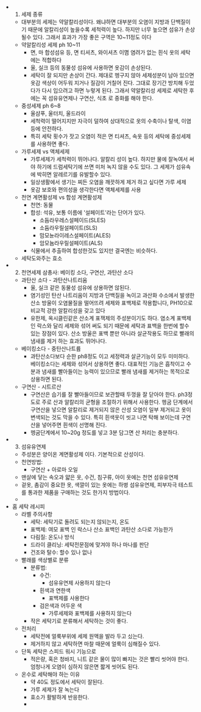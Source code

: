 - 1. 세제 종류
    - 대부분의 세제는 약알칼리성이다. 왜냐하면 대부분의 오염이 지방과 단백질이기 때문에 알칼리성이 높을수록 세척력이 높다. 하지만 너무 높으면 섬유가 손상될수 있다. 그래서 효과가 가장 좋은 구역은 10~11정도 이다
    - 약알칼리성 세제 ph 10~11
        - 면, 마 합성섬유 등, 면 티셔츠, 와이셔츠 이몀 염려가 없는 흰식 옷의 세탁에는 적합하다
        - 울, 실크 등의 동물성 섬유에 사용하면 옷감이 손상된다.
        - 세탁이 잘 되지만 손상이 간다.  제대로 헹구지 않아 세제성분이 남아 있으면 옷감 색상이 어두워 지거나 질감이 거칠어 진다. 그대로 장기간 방치해 두었다가 다시 입으려고 하면 누렇게 된다. 그래서 약알칼리성 세제로 세탁한 후에는 꼭 섬유유연제나 구연산, 식초 로 중화를 해야 한다.
    - 중성세제 ph 6~8
        - 울샴푸, 울터치, 울드라이
        - 세척력이 떨어지지만 자극이 덜하여 상대적으로 옷의 수축이나 탈색, 이염 등에 안전하다. 
        - 특히 세탁 횟수가 잣고 오염이 적은 면 티셔츠, 속옷 등의 세탁에 중성세제를 사용하면 좋다.
    - 가루세제 vs 액체세제
        - 가루세제가 세척력이 뛰어나다. 알칼리 성이 높다. 하지만 물에 잘녹여서 써야 하기에 드럼세탁기에 쓰면 미처 녹지 않을 수도 있다. 그 세제가 섬유속에 박히면 알레르기를 유발할수 있다.
        - 일상생활에서 생기는 찌든 오염을 깨끗하게 제거 하고 싶다면 가루 세제
        - 옷감 보호와 편의성을 생각한다면 액체세제를 사용
    - 천연 계면활성제 vs 합성 계면활성제
        - 천연: 동물
        - 합성: 석유, 보통 이름에 '설페이트'라는 단어가 있다.
            - 소듐라우레스설페이드(SLES)
            - 소듐라우릴설페이트(SLS)
            - 맘모뉸라이레스설페이트(ALES)
            - 암모늄라우릴설페이트(ALS)
        - 식물에서 추출하여 합성한것도 있지만 결국엔는 비슷하다.
    - 세탁도와주는 효소
- 2. 천연세제 삼총사: 베이킹 소다, 구연산, 과탄산 소다
	- 과탄산 소다 - 과탄산나트리움
		- 울, 실크 같은 동물성 섬유에 상용하면 않된다.
		- 염기성인 탄산 나트리움이 지방과 단백질을 녹이고 과산화 수소에서 발생한 산소 방울이 오염물질을 떨어뜨려 세제와 표백제로 작용합니다, PH10으로 비교적 강한 알칼리성을 갖고 있다
		- 유한제, 옥시클린같은 산소계 표잭제의 주성분이기도 하다. 염소계 표백제인 락스와 달리 세제와 섞어 써도 되기 때문에 세탁과 표백을 한번에 할수 있는 장점이 있다. 산소 방울은 표백 뿐만 아니라 살균작용도 하므로 빨래의 냄새를 제거 하는 효과도 뛰어나다.
	- 베이킹소다 - 중탄산나트륨
		- 과탄산소다보다 순한 ph8정도 이고 세정력과 살균기능이 모두 미미하다. 베이킹소다는 세제와 섞어서 상용하면 좋다. 대표적인 기능은 흡착이고 수분과 냄새를 빨아들이는 능력이 있으므로 빨래 냄새를 제거하는 목적으로 상용하면 된다.
	- 구연산 - 시트르산
		- 구연산은 습기를 잘 빨아들이므로 보관할때 두껑을 잘 닫아야 한다. ph3정도로 주로 산과 알칼리의 균형을 조절하기 위해서 사용한다. 헹굼 단계에서 구연산을 넣으면 알칼리로 제거되지 않은 산성 오염이 일부 제거되고 옷이 변색되는 것도 막을 수 있다. 특히 흰색옷이 씻고 나면 탁해 보이는데 구연산을 넣어주면 흰색이 선명해 진다.
		- 헹굼단계에서 10~20g 정도를 넣고 3분 담그면 산 처리는 충분하다.
- 3. 섬유유연제
	- 주성분은 양이온 계면활성제 이다. 기본적으로 산성이다. 
	- 천연방법:
		- 구연산 + 아로마 오일
	- 맨살에 닿는 속오과 얇은 옷, 수건, 침구류, 아이 옷에는 천연 섬유유연제
	- 겉옷, 촘감이 중요한 옷, 색깔이 있는 옷에는 하벙 섬유유연제, 피부자극 테스트를 통과한 제품을 구매하는 것도 한가지 방법이다.
	- 
- 홈 세탁 레시피
	- 라벨 주의사항
		- 세탁: 세탁기로 돌려도 되는지 않되는지, 온도
		- 표백제: 여모 표백 인 락스나 산소 표백인 과탄산 소다로 가능한가
		- 다림질: 온도나 방식
		- 드라이 클리닝: 세탁전문점에 맞겨야 하나 마나를 판단
		- 건조와 탈수: 할수 있나 없나
	- 빨래를 색상별로 분류
		- 분류법:
			- 수건:
				- 섬유유연제 사용하지 않는다
			- 흰색과 연한색
				- 표백제를 사용한다
			- 검은색과 어두운 색
				- 가루세제와 표백제를 사용하지 않는다
		- 작은 세탁기로 분류해서 세탁하는 것이 좋다.
	- 전처리
		- 세탁전에 얼룩부위에 세제 원액을 발라 두고 싰는다.
		- 제거하지 않고 세탁하면 마찰 때문에 얼룩이 심해질수 있다.
	- 단독 세탁은 스피드 워시 기능으로
		- 적은량, 혹은 청바지, 니트 같은 물이 많이 빠지는 것은 빨리 씻어야 한다. 엄청나게 오염이 심하지 않은면 짧게 씻어도 된다.
	- 온수로 세탁해야 하는 이유
		- 약 40도 정도에서 세탁이 잘된다.
		- 가루 세제가 잘 녹는다
		- 효소가 활발하게 반응한다.
		- 

